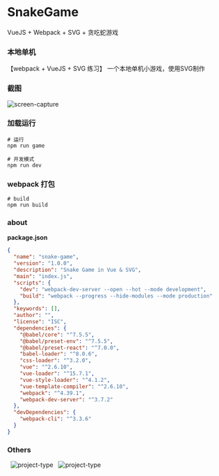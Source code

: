 # SnakeGame
 VueJS + Webpack + SVG + 贪吃蛇游戏
### 本地单机  
【webpack + VueJS + SVG 练习】
一个本地单机小游戏，使用SVG制作  
### 截图  
![screen-capture](https://images.cnblogs.com/cnblogs_com/Orcim/1508992/o_vue-snakegame-project.png)
### 加载运行
``` shell
# 运行
npm run game
```
``` shell
# 开发模式
npm run dev
```
### webpack 打包
``` shell
# build
npm run build
```
### about
**package.json**
```json
{
  "name": "snake-game",
  "version": "1.0.0",
  "description": "Snake Game in Vue & SVG",
  "main": "index.js",
  "scripts": {
    "dev": "webpack-dev-server --open --hot --mode development",
    "build": "webpack --progress --hide-modules --mode production"
  },
  "keywords": [],
  "author": "",
  "license": "ISC",
  "dependencies": {
    "@babel/core": "^7.5.5",
    "@babel/preset-env": "^7.5.5",
    "@babel/preset-react": "^7.0.0",
    "babel-loader": "^8.0.6",
    "css-loader": "^3.2.0",
    "vue": "^2.6.10",
    "vue-loader": "^15.7.1",
    "vue-style-loader": "^4.1.2",
    "vue-template-compiler": "^2.6.10",
    "webpack": "^4.39.1",
    "webpack-dev-server": "^3.7.2"
  },
  "devDependencies": {
    "webpack-cli": "^3.3.6"
  }
}
```
### Others
 &nbsp; ![project-type](https://img.shields.io/badge/NodeJS-10.15.3-81b448.svg) &nbsp; ![project-type](https://img.shields.io/badge/Webpack-4.39.1-8ed6fb.svg)